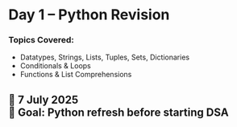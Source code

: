 # Day 1 – Python Revision

### Topics Covered:
- Datatypes, Strings, Lists, Tuples, Sets, Dictionaries
- Conditionals & Loops
- Functions & List Comprehensions

📅 7 July 2025  
🎯 Goal: Python refresh before starting DSA
---
